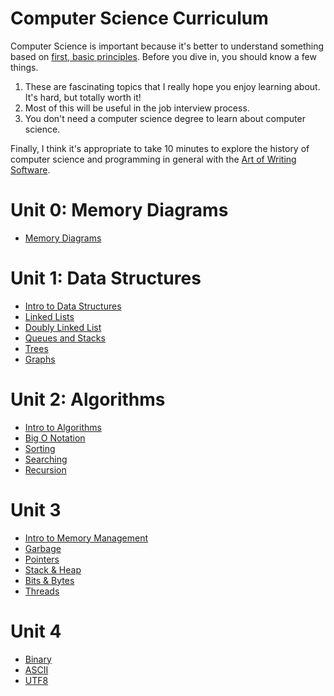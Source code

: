 # Computer Science Curriculum

Computer Science is important because it's better to understand something based on [first, basic principles](https://www.youtube.com/watch?v=L-s_3b5fRd8&t=22m38s). Before you dive in, you should know a few things.

1. These are fascinating topics that I really hope you enjoy learning about. It's hard, but totally worth it!
2. Most of this will be useful in the job interview process.
3. You don't need a computer science degree to learn about computer science.

Finally, I think it's appropriate to take 10 minutes to explore the history of computer science and programming in general with the [Art of Writing Software](https://www.youtube.com/watch?v=QdVFvsCWXrA).

# Unit 0: Memory Diagrams

* [Memory Diagrams](Unit-0/01-memory-diagrams.md)

# Unit 1: Data Structures
* [Intro to Data Structures](Unit-1/01-intro-to-data-structures.md)
* [Linked Lists](Unit-1/02-linked-list.md)
* [Doubly Linked List](Unit-1/03-doubly-linked-list.md)
* [Queues and Stacks](Unit-1/04-stacks-and-queues.md)
* [Trees](Unit-1/05-trees.md)
* [Graphs](Unit-1/06-graphs.md)

# Unit 2: Algorithms
* [Intro to Algorithms](Unit-2/01-intro-to-algorithms.md)
* [Big O Notation](Unit-2/02-big-o-notation.md)
* [Sorting](Unit-2/03-sorting.md)
* [Searching](Unit-2/04-searching.md)
* [Recursion](Unit-2/05-recursion.md)


# Unit 3
* [Intro to Memory Management](Unit-3/01-intro-to-memory.md)
* [Garbage](Unit-3/02-garbage.md)
* [Pointers](Unit-3/03-pointers.md)
* [Stack & Heap](Unit-3/04-stack-and-heap.md)
* [Bits & Bytes](Unit-3/05-bits-and-bytes.md)
* [Threads](Unit-3/06-threads.md)

# Unit 4
* [Binary](Unit-4/01-binary.md)
* [ASCII](Unit-4/02-ascii.md)
* [UTF8](Unit-4/03-utf.md)
